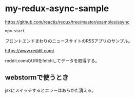 # my-redux-async-sample

https://github.com/reactjs/redux/tree/master/examples/async

```sh
npm start
```

フロントエンドまわりのニュースサイトのRSSアプリのサンプル。

https://www.reddit.com/

reddit.comのURIをfetchしてデータを取得する。

## webstormで使うとき

jsxにスイッチするとエラーはあらかた消える。
